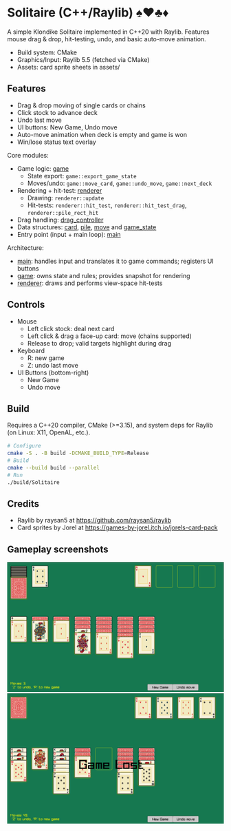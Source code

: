 # Solitaire (C++/Raylib) ♠️♥️♣️♦️

A simple Klondike Solitaire implemented in C++20 with Raylib. Features mouse drag & drop, hit-testing, undo, and basic auto-move animation.

- Build system: CMake
- Graphics/Input: Raylib 5.5 (fetched via CMake)
- Assets: card sprite sheets in assets/

## Features 

- Drag & drop moving of single cards or chains
- Click stock to advance deck
- Undo last move
- UI buttons: New Game, Undo move
- Auto-move animation when deck is empty and game is won
- Win/lose status text overlay

Core modules:
- Game logic: [game](include/game.h)
  - State export: `game::export_game_state`
  - Moves/undo: `game::move_card`, `game::undo_move`, `game::next_deck`
- Rendering + hit-test: [renderer](include/renderer.h)
  - Drawing: `renderer::update`
  - Hit-tests: `renderer::hit_test`, `renderer::hit_test_drag`, `renderer::pile_rect_hit`
- Drag handling: [drag_controller](include/drag_controller.h)
- Data structures: [card](include/card.h), [pile](include/pile.h), [move](include/move.h) and [game_state](include/game_state.h)
- Entry point (input + main loop): [main](src/main.cpp)

Architecture:
- [main](src/main.cpp): handles input and translates it to game commands; registers UI buttons
- [game](include/game.h): owns state and rules; provides snapshot for rendering
- [renderer](include/renderer.h): draws and performs view-space hit-tests

## Controls

- Mouse
  - Left click stock: deal next card
  - Left click & drag a face-up card: move (chains supported)
  - Release to drop; valid targets highlight during drag
- Keyboard
  - R: new game
  - Z: undo last move
- UI Buttons (bottom-right)
  - New Game
  - Undo move

## Build

Requires a C++20 compiler, CMake (>=3.15), and system deps for Raylib (on Linux: X11, OpenAL, etc.).

```sh
# Configure
cmake -S . -B build -DCMAKE_BUILD_TYPE=Release
# Build
cmake --build build --parallel
# Run
./build/Solitaire
```

## Credits

- Raylib by raysan5 at https://github.com/raysan5/raylib
- Card sprites by Jorel at https://games-by-jorel.itch.io/jorels-card-pack

## Gameplay screenshots
<img src="images/gameplay.png">
<img src="images/gamelost.png">